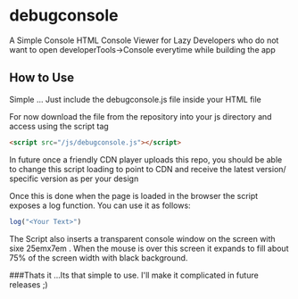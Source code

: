 # debugconsole
A Simple Console HTML Console Viewer for Lazy Developers who do not want to open developerTools->Console everytime while building the app

## How to Use
Simple ... Just include the debugconsole.js file inside your HTML file

For now download the file from the repository into your js directory and access using the script tag

```html
<script src="/js/debugconsole.js"></script>
```

In future once a friendly CDN player uploads this repo, you should be able to change this script loading to point to CDN and receive the latest version/ specific version as per your design

Once this is done when the page is loaded in the browser the script exposes a log function. You can use it as follows:

```javascript
log("<Your Text>")
```

The Script also inserts a transparent console window on the screen with sixe 25emx7em . When the mouse is over this screen it expands to fill about 75% of the screen width with black background.

###Thats it ...Its that simple to use. I'll make it complicated in future releases ;)
